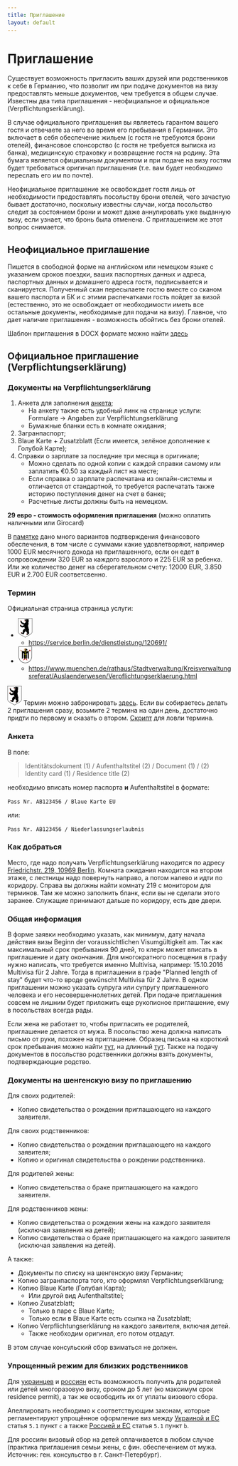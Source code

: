 ```yaml
---
title: Приглашение
layout: default
---
```


# Приглашение

Существует возможность пригласить ваших друзей или родственников к себе в Германию, что позволит им при подаче документов на визу предоставлять меньше документов, чем требуется в общем случае. Известны два типа приглашения - неофициальное и официальное (Verpflichtungserklärung).

В случае официального приглашения вы являетесь гарантом вашего гостя и отвечаете за него во время его пребывания в Германии. Это включает в себя обеспечение жильем (с гостя не требуются брони отелей), финансовое спонсорство (с гостя не требуется выписка из банка), медицинскую страховку и возвращение гостя на родину. Эта бумага является официальным документом и при подаче на визу гостям будет требоваться оригинал приглашения (т.е. вам будет необходимо переслать его им по почте).

Неофициальное приглашение же освобождает гостя лишь от необходимости предоставлять посольству брони отелей, чего зачастую бывает достаточно, поскольку известны случаи, когда посольство следит за состоянием брони и может даже аннулировать уже выданную визу, если узнает, что бронь была отменена. С приглашением же этот вопрос снимается.


## Неофициальное приглашение

Пишется в свободной форме на английском или немецком языке с указанием сроков поездки, ваших паспортных данных и адреса, паспортных данных и домашнего адреса гостя, подписывается и сканируется. Полученный скан пересылаете гостю вместе со сканом вашего паспорта и БК и с этими распечатками гость пойдет за визой (естественно, это не освобождает от необходимости иметь все остальные документы, необходимые для подачи на визу). Главное, что дает наличие приглашения - возможность обойтись без брони отелей.

Шаблон приглашения в DOCX формате можно найти [здесь](files/Invitation_visa.docx)

## Официальное приглашение (Verpflichtungserklärung)

### Документы на Verpflichtungserklärung

1. Анкета для заполнения [анкета](https://www.berlin.de/formularverzeichnis/?formular=/labo/zentrale-einwohnerangelegenheiten/_assets/antrag_ve-25_5_18.pdf);
    * На анкету также есть удобный линк на странице услуги: Formulare -> Angaben zur Verpflichtungserklärung
    * Бумажные бланки есть в комнате ожидания;
2. Загранпаспорт;
3. Blaue Karte + Zusatzblatt (Если имеется, зелёное дополнение к Голубой Карте);
5. Справки о зарплате за последние три месяца в оригинале;
    * Можно сделать по одной копии с каждой справки самому или заплатить €0.50 за каждый лист на месте;
    * Если справка о зарплате распечатана из онлайн-системы и отличается от стандартной, то требуется распечатать также историю поступления денег на счет в банке;
    * Расчетные листы должны быть на немецком.

**29 евро - стоимость оформления приглашения** (можно оплатить наличными или Girocard)

В [памятке](https://www.berlin.de/labo/willkommen-in-berlin/dienstleistungen/service.246503.php/dienstleistung/120691/pdf/) дано много вариантов подтверждения финансового обеспечения, в том числе с суммами какие удовлетворяют, например 1000 EUR месячного дохода на приглашенного, если он едет в сопровождении 320 EUR за каждого взрослого и 225 EUR за ребенка. Или же количество денег на сберегательном счету: 12000 EUR, 3.850 EUR и 2.700 EUR соответсвенно.

### Термин

Официальная страница страница услуги:
 * ![](files/be.png)
   * https://service.berlin.de/dienstleistung/120691/
 * ![](files/mu.png)
   * https://www.muenchen.de/rathaus/Stadtverwaltung/Kreisverwaltungsreferat/Auslaenderwesen/Verpflichtungserklaerung.html

![](files/be.png) Термин можно забронировать [здесь](https://service.berlin.de/terminvereinbarung/termin/tag.php?termin=1&dienstleister=121918&anliegen[]=120691&herkunft=1).
Если вы собираетесь делать 2 приглашения сразу, возьмите 2 термина на один день, достаточно придти по первому и сказать о втором.
[Скрипт](https://gist.github.com/globalundo/b0e8f88f110cc54fdb71) для ловли термина.

### Анкета

В поле:

> Identitätsdokument (1) / Aufenthaltstitel (2) / Document (1) / (2) Identity card (1) / Residence title (2)

необходимо вписать номер паспорта **и** Aufenthaltstitel в формате:

`Pass Nr. AB123456 / Blaue Karte EU `

или:

`Pass Nr. AB123456 / Niederlassungserlaubnis`

### Как добраться

Место, где надо получать Verpflichtungserklärung находится по адресу [Friedrichstr. 219, 10969 Berlin](https://goo.gl/maps/rvUhjXvvmGT2). Комната ожидания находится на втором этаже, с лестницы надо повернуть направо, а потом налево и идти по коридору. Справа вы должны найти комнату 219 с монитором для терминов. Там же можно заполнить бланк, если вы не сделали этого заранее. Служащие принимают дальше по коридору, есть две двери.

### Общая информация

В форме заявки необходимо указать, как минимум, дату начала действия визы Beginn der voraussichtlichen Visumgültigkeit am.
Так как максимальный срок пребывания 90 дней, то клерк может вписать в приглашение и дату окончания. Для многократного посещения в графу нужно написать, что требуется именно Multivisa, например: 15.10.2016 Multivisa für 2 Jahre. Тогда в приглашении в графе "Planned length of stay" будет что-то вроде gewünscht Multivisa für 2 Jahre.
В одном приглашении можно указать супруга или супругу приглашенного человека и его несовершеннолетних детей.
При подаче приглашения совсем не лишним будет приложить еще рукописное приглашение, ему в посольствах всегда рады.

Если жена не работает то, чтобы пригласить ее родителей, приглашение делается от мужа. В посольство жена должна написать письмо от руки, похожее на приглашение. Образец письма на короткий срок пребывания можно найти [тут](https://github.com/ru-de/faq/blob/master/files/Einladung%20(short%20term).docx?raw=true), на длинный [тут](https://github.com/ru-de/faq/blob/master/files/Einladung%20(long%20term).docx?raw=true).
Также на подачу документов в посольство родственники должны взять документы, подтверждающие родство.

### Документы на шенгенскую визу по приглашению

Для своих родителей:
- Копию свидетельства о рождении приглашающего на каждого заявителя.

Для своих родственников:
- Копию свидетельства о рождении приглашающего на каждого заявителя;
- Копию и оригинал свидетельства о рождении родственника.

Для родителей жены:
- Копию свидетельства о браке приглашающего на каждого заявителя.

Для родственников жены:
- Копию свидетельства о рождении жены на каждого заявителя (исключая заявления на детей);
- Копию свидетельства о браке приглашающего на каждого заявителя (исключая заявления на детей).

А также:
- Документы по списку на шенгенскую визу Германии;
- Копию загранпаспорта того, кто оформлял Verpflichtungserklärung;
- Копию Blaue Karte (Голубая Карта);
  - Или другой вид Aufenthaltstitel;
- Копию Zusatzblatt;
  - Только в паре с Blaue Karte;
  - Только если в Blaue Karte есть ссылка на Zusatzblatt;
- Копию Verpflichtungserklärung на каждого заявителя, включая детей.
  - Также необходим оригинал, его потом отдадут.

В этом случае консульский сбор взиматься не должен.

### Упрощенный режим для близких родственников

Для [украинцев](http://www.kiew.diplo.de/Vertretung/kiew/uk/05/Visa/Antragstellungen/Gebuehr.html) и [россиян](http://www.vfsglobal.com/germany/russia/moscow/pdf/Master-Visa-Fee-Waiver-List-Rus.pdf) есть возможность получить для родителей или детей многоразовую визу, сроком до 5 лет (но максимум срок residence permit), а так же освободить их от уплаты визового сбора. 

Апеллировать необходимо к соответствующим законам, которые регламентируют упрощённое оформление виз между [Украиной и ЕС](http://eur-lex.europa.eu/legal-content/DE/TXT/?uri=uriserv:OJ.L_.2007.332.01.0066.01.DEU) статья `5.1` пункт `с` а также [Россией и ЕС](http://eur-lex.europa.eu/legal-content/DE/TXT/PDF/?uri=CELEX:22007A0517(01)&from=DE) статья `5.1` пункт `b`.

Для россиян визовый сбор на детей оплачивается в любом случае (практика приглашения семьи жены, с фин. обеспечением от мужа. Источник: ген. консульство в г. Санкт-Петербург).
